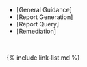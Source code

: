 
- [General Guidance]
- [Report Generation]
- [Report Query]
- [Remediation]

<br />

{% include link-list.md %}